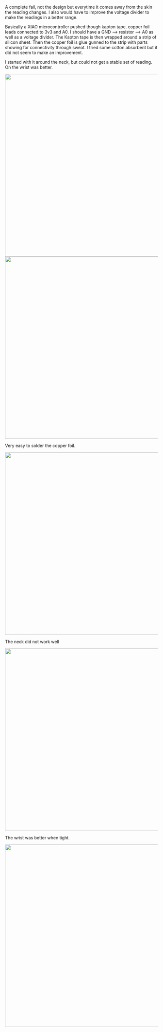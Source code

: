 A complete fail, not the design but everytime it comes away from the skin the reading changes. 
I also would have to improve the voltage divider to make the readings in a better range.

Basically a XIAO microcontroller pushed though kapton tape. copper foil leads connected to 3v3 and A0. I should have a GND --> resistor --> A0 as well as a voltage divider.
The Kapton tape is then wrapped around a strip of silicon sheet. Then the copper foil is glue gunned to the strip with parts showing for 
connectivity through sweat. I tried some cotton absorbent but it did not seem to make an improvement.


I started with it around the neck, but could not get a stable set of reading. On the wrist was better.



<img width=600 src="https://user-images.githubusercontent.com/5605614/197810326-ac1986ed-6e2e-41df-aa04-5d82de0711e2.jpg" />

<img width=600 src="https://user-images.githubusercontent.com/5605614/197810335-aa0e5012-0e11-4ed3-b7c0-06aecbdd8817.jpg" />

Very easy to solder the copper foil.



<img width=600 src="https://user-images.githubusercontent.com/5605614/197810296-926fa443-0ede-4ac8-8e14-160a5c4039c6.jpg" />

The neck did not work well

<img width=600 src="https://user-images.githubusercontent.com/5605614/197810310-5520b010-07a0-4fa2-aa91-0f926946889c.jpg" />


The wrist was better when tight.

<img width=600 src="https://user-images.githubusercontent.com/5605614/197810336-0ae76e5a-2472-4fed-b1bc-739c914459e5.jpg" />

